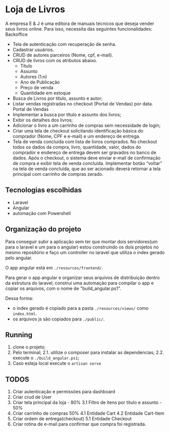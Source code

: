 # Loja de Livros
A empresa E & J é uma editora de manuais técnicos que deseja vender seus livros online. Para isso, necessita das seguintes funcionalidades:
 Backoffice
- Tela de autenticação com recuperação de senha.
- Cadastrar usuários.
- CRUD de autores parceiros (Nome, cpf, e-mail).
- CRUD de livros com os atributos abaixo.
  - Titulo
  - Assunto
  - Autores (1:n)
  - Ano de Publicação
  - Preço de venda
  - Quantidade em estoque
- Busca de Livros por título, assunto e autor;
- Listar vendas registradas no checkout (Portal de Vendas) por data.
Portal de Vendas
- Implementar a busca por título e assunto dos livros;
- Exibir os detalhes dos livros;
- Adicionar o livro a um carrinho de compras sem necessidade de login;
- Criar uma tela de checkout solicitando identificação básica do comprador
(Nome, CPF e e-mail) e um endereço de entrega.
- Tela de venda concluída com lista de livros comprados.
No checkout todos os dados da compra, livro, quantidade, valor, dados do comprador e
endereço de entrega devem ser gravados no banco de dados.
Após o checkout, o sistema deve enviar e-mail de confirmação de compra e exibir tela
de venda concluída.
Implementar botão “voltar” na tela de venda concluída, que ao ser acionado deverá
retornar a tela principal com carrinho de compras zerado.

## Tecnologias escolhidas

- Laravel
- Angular
- automação com Powershell

## Organização do projeto

Para conseguir subir a aplicação sem ter que montar dois servidores(um para o laravel e um para o angular) estou construindo os dois projetos no mesmo repositório e faço um controller no laravel que utiliza o index gerado pelo angular.

O app angular está em `./resources/frontend/`.

Para gerar o app angular e organizar seus arquivos de distribuição dentro da estrutura do laravel, construí uma automação para compilar o app e copiar os arquivos, com o nome de "build_angular.ps1". 

Dessa forma:
- o index gerado é copiado para a pasta `./resources/views/` como `index.html`.
- os arquivos js são copiados para `./public/`.

## Running

1. clone o projeto;
2. Pelo terminal;
 2.1. utilize o composer para instalar as dependencias;
 2.2. execute o `./build_angular.ps1`; 
3. Caso esteja local execute o `artisan serve` 

## TODOS

1. Criar autenticação e permissões para dashboard
2. Criar crud de User
3. Criar tela principal da loja - 80%
    3.1 Filtro de itens por titulo e assunto - 50%
4. Criar carrinho de compras 50%
    4.1 Entidade Cart 
    4.2 Entidade Cart-Item
5. Criar ordem de entrega(checkout)
    5.1 Entidade Checkout 
6. Criar rotina de e-mail para confirmar que compra foi registrada.
